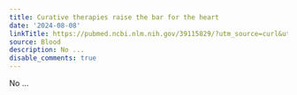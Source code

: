 ```yaml
---
title: Curative therapies raise the bar for the heart
date: '2024-08-08'
linkTitle: https://pubmed.ncbi.nlm.nih.gov/39115829/?utm_source=curl&utm_medium=rss&utm_campaign=journals&utm_content=7603509&fc=None&ff=20240808182123&v=2.18.0.post9+e462414
source: Blood
description: No ...
disable_comments: true
---
```

No ...